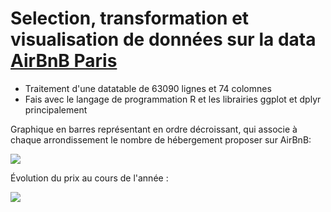 # Selection, transformation et visualisation de données sur la data [AirBnB Paris](http://insideairbnb.com/)

* Traitement d'une datatable de 63090 lignes et 74 colomnes  
* Fais avec le langage de programmation R et les librairies ggplot et dplyr principalement

Graphique en barres représentant en ordre décroissant, qui associe à chaque arrondissement le nombre de hébergement proposer sur AirBnB:

![](https://github.com/Tristan-Gallet/Tristan_Gallet/blob/main/plot1.png?raw=true)

Évolution du prix au cours de l'année :

![](https://github.com/Tristan-Gallet/Tristan_Gallet/blob/main/plot2.png?raw=true)
